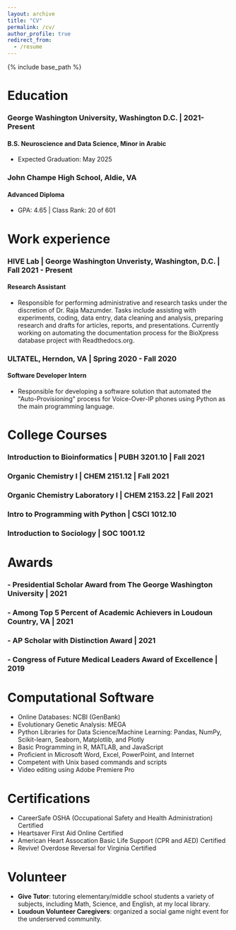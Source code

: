 ```yaml
---
layout: archive
title: "CV"
permalink: /cv/
author_profile: true
redirect_from:
  - /resume
---
```


{% include base_path %}

Education
======
### George Washington University, Washington D.C. | 2021-Present
#### **B.S. Neuroscience and Data Science, Minor in Arabic**
- Expected Graduation: May 2025

### John Champe High School, Aldie, VA
#### **Advanced Diploma**
- GPA: 4.65 | Class Rank: 20 of 601

Work experience
======
### HIVE Lab | George Washington Unveristy, Washington, D.C. | Fall 2021 - Present
#### **Research Assistant**
- Responsible for performing administrative and research tasks under the discretion of Dr. Raja Mazumder. Tasks include assisting with experiments, coding, data entry, data cleaning and analysis, preparing research and drafts for articles, reports, and presentations. Currently working on automating the documentation process for the BioXpress database project with Readthedocs.org.

### ULTATEL, Herndon, VA | Spring 2020 - Fall 2020
#### **Software Developer Intern**
- Responsible for developing a software solution that automated the "Auto-Provisioning" process for Voice-Over-IP phones using Python as the main programming language. 
  
College Courses
======
### Introduction to Bioinformatics | PUBH 3201.10 | Fall 2021

### Organic Chemistry I | CHEM 2151.12 | Fall 2021

### Organic Chemistry Laboratory I | CHEM 2153.22 | Fall 2021

### Intro to Programming with Python | CSCI 1012.10

### Introduction to Sociology | SOC 1001.12


Awards
======
### - Presidential Scholar Award from The George Washington University | 2021
### - Among Top 5 Percent of Academic Achievers in Loudoun Country, VA | 2021
### - AP Scholar with Distinction Award | 2021
### - Congress of Future Medical Leaders Award of Excellence | 2019
  
Computational Software
======
- Online Databases: NCBI (GenBank)
- Evolutionary Genetic Analysis: MEGA
- Python Libraries for Data Science/Machine Learning: Pandas, NumPy, Scikit-learn, Seaborn, Matplotlib, and Plotly
- Basic Programming in R, MATLAB, and JavaScript
- Proficient in Microsoft Word, Excel, PowerPoint, and Internet
- Competent with Unix based commands and scripts
- Video editing using Adobe Premiere Pro

  
Certifications
======
- CareerSafe OSHA (Occupational Safety and Health Administration) Certified
- Heartsaver First Aid Online Certified
- American Heart Assocation Basic Life Support (CPR and AED) Certified
- Revive! Overdose Reversal for Virginia Certified
  
Volunteer
======
- **Give Tutor**: tutoring elementary/middle school students a variety of subjects, including Math, Science, and English, at my local library. 
- **Loudoun Volunteer Caregivers**: organized a social game night event for the underserved community. 
